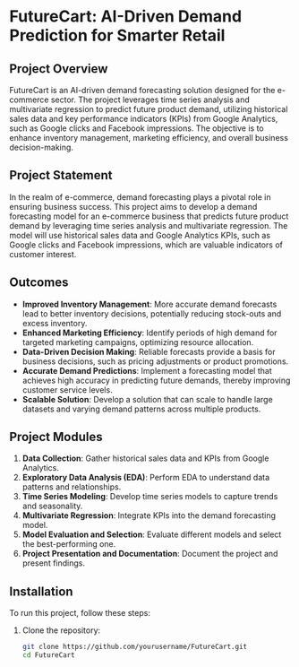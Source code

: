 # FutureCart: AI-Driven Demand Prediction for Smarter Retail

## Project Overview
FutureCart is an AI-driven demand forecasting solution designed for the e-commerce sector. The project leverages time series analysis and multivariate regression to predict future product demand, utilizing historical sales data and key performance indicators (KPIs) from Google Analytics, such as Google clicks and Facebook impressions. The objective is to enhance inventory management, marketing efficiency, and overall business decision-making.

## Project Statement
In the realm of e-commerce, demand forecasting plays a pivotal role in ensuring business success. This project aims to develop a demand forecasting model for an e-commerce business that predicts future product demand by leveraging time series analysis and multivariate regression. The model will use historical sales data and Google Analytics KPIs, such as Google clicks and Facebook impressions, which are valuable indicators of customer interest.

## Outcomes
- **Improved Inventory Management**: More accurate demand forecasts lead to better inventory decisions, potentially reducing stock-outs and excess inventory.
- **Enhanced Marketing Efficiency**: Identify periods of high demand for targeted marketing campaigns, optimizing resource allocation.
- **Data-Driven Decision Making**: Reliable forecasts provide a basis for business decisions, such as pricing adjustments or product promotions.
- **Accurate Demand Predictions**: Implement a forecasting model that achieves high accuracy in predicting future demands, thereby improving customer service levels.
- **Scalable Solution**: Develop a solution that can scale to handle large datasets and varying demand patterns across multiple products.

## Project Modules
1. **Data Collection**: Gather historical sales data and KPIs from Google Analytics.
2. **Exploratory Data Analysis (EDA)**: Perform EDA to understand data patterns and relationships.
3. **Time Series Modeling**: Develop time series models to capture trends and seasonality.
4. **Multivariate Regression**: Integrate KPIs into the demand forecasting model.
5. **Model Evaluation and Selection**: Evaluate different models and select the best-performing one.
6. **Project Presentation and Documentation**: Document the project and present findings.

## Installation
To run this project, follow these steps:

1. Clone the repository:
   ```sh
   git clone https://github.com/yourusername/FutureCart.git
   cd FutureCart
